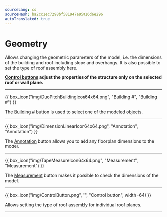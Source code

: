 ```yaml
---
sourceLang: cs
sourceHash: ba2cc1ec7298bf581947e95816d6e296
autoTranslated: true
---
```


# Geometry

<p>Allows changing the geometric parameters of the model, i.e. the dimensions of the building and roof including slope and overhangs. It is also possible to set the type of roof assembly here.</p>

<p><b><u>Control buttons</u> adjust the properties of the structure only on the selected roof or wall plane.</b></p>

<hr class="main">

{{ box_icon("img/DuoPitchBuildingIcon64x64.png", "Building #", "Building #") }}

<p>The <u>Building #</u> button is used to select one of the modeled objects.</p>

<hr class="main">

{{ box_icon("img/DimensionLinearIcon64x64.png", "Annotation", "Annotation") }}

<p>The <u>Annotation</u> button allows you to add any floorplan dimensions to the model.</p>

<hr class="main">

{{ box_icon("img/TapeMeasureIcon64x64.png", "Measurement", "Measurement") }}

<p>The <u>Measurement</u> button makes it possible to check the dimensions of the model.</p>

<hr class="main">

{{ box_icon("img/ControlButton.png", "", "Control button", width=64) }}

<p>Allows setting the type of roof assembly for individual roof planes.</p>

<hr class="main">

<!-- product: HiStruct Building Configurator -->